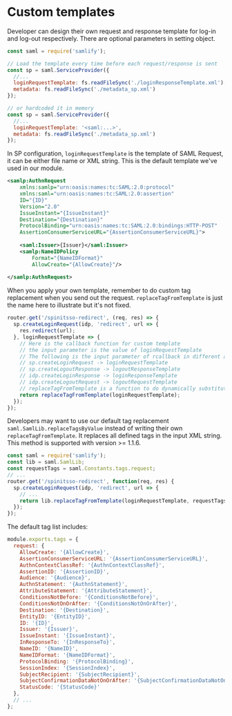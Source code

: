 # Custom templates

Developer can design their own request and response template for log-in and log-out respectively. There are optional parameters in setting object.

```javascript
const saml = require('samlify');

// Load the template every time before each request/response is sent
const sp = saml.ServiceProvider({
  //...
  loginRequestTemplate: fs.readFileSync('./loginResponseTemplate.xml'),
  metadata: fs.readFileSync('./metadata_sp.xml') 
});

// or hardcoded it in memory
const sp = saml.ServiceProvider({
  //...
  loginRequestTemplate: '<saml:...>',
  metadata: fs.readFileSync('./metadata_sp.xml') 
});
```

In SP configuration, `loginRequestTemplate` is the template of SAML Request, it can be either file name or XML string. This is the default template we've used in our module.

```xml
<samlp:AuthnRequest 
    xmlns:samlp="urn:oasis:names:tc:SAML:2.0:protocol"     
    xmlns:saml="urn:oasis:names:tc:SAML:2.0:assertion" 
    ID="{ID}" 
    Version="2.0" 
    IssueInstant="{IssueInstant}" 
    Destination="{Destination}" 
    ProtocolBinding="urn:oasis:names:tc:SAML:2.0:bindings:HTTP-POST" 
    AssertionConsumerServiceURL="{AssertionConsumerServiceURL}">
    
    <saml:Issuer>{Issuer}</saml:Issuer>
    <samlp:NameIDPolicy 
        Format="{NameIDFormat}" 
        AllowCreate="{AllowCreate}"/>
        
</samlp:AuthnRequest>
```

When you apply your own template, remember to do custom tag replacement when you send out the request. `replaceTagFromTemplate` is just the name here to illustrate but it's not fixed.

```javascript
router.get('/spinitsso-redirect', (req, res) => {
  sp.createLoginRequest(idp, 'redirect', url => {
    res.redirect(url);
  }, loginRequestTemplate => {
    // Here is the callback function for custom template
    // the input parameter is the value of loginRequestTemplate
    // The following is the input parameter of rcallback in different actions
    // sp.createLoginRequest -> loginRequestTemplate
    // sp.createLogoutResponse -> logoutResponseTemplate
    // idp.createLoginResponse -> loginResponseTemplate
    // idp.createLogoutRequest -> logoutRequestTemplate
    // replaceTagFromTemplate is a function to do dynamically substitution of tags
    return replaceTagFromTemplate(loginRequestTemplate);
  });
});
```
Developers may want to use our default tag replacement `saml.SamlLib.replaceTagsByValue` instead of writing their own `replaceTagFromTemplate`. It replaces all defined tags in the input XML string. This method is supported with version >= 1.1.6.

```javascript
const saml = require('samlify');
const lib = saml.SamlLib;
const requestTags = saml.Constants.tags.request;
// ...
router.get('/spinitsso-redirect', function(req, res) {
  sp.createLoginRequest(idp, 'redirect', url => {
    // ...
    return lib.replaceTagFromTemplate(loginRequestTemplate, requestTags);
  });
});
```

The default tag list includes:
```javascript
module.exports.tags = {
  request: {
    AllowCreate: '{AllowCreate}',
    AssertionConsumerServiceURL: '{AssertionConsumerServiceURL}',
    AuthnContextClassRef: '{AuthnContextClassRef}',
    AssertionID: '{AssertionID}',
    Audience: '{Audience}',
    AuthnStatement: '{AuthnStatement}',
    AttributeStatement: '{AttributeStatement}',
    ConditionsNotBefore: '{ConditionsNotBefore}',
    ConditionsNotOnOrAfter: '{ConditionsNotOnOrAfter}',
    Destination: '{Destination}',
    EntityID: '{EntityID}',
    ID: '{ID}',
    Issuer: '{Issuer}',
    IssueInstant: '{IssueInstant}',
    InResponseTo: '{InResponseTo}',
    NameID: '{NameID}',
    NameIDFormat: '{NameIDFormat}',
    ProtocolBinding: '{ProtocolBinding}',
    SessionIndex: '{SessionIndex}',
    SubjectRecipient: '{SubjectRecipient}',
    SubjectConfirmationDataNotOnOrAfter: '{SubjectConfirmationDataNotOnOrAfter}',
    StatusCode: '{StatusCode}'
  },
  // ...
};
```
